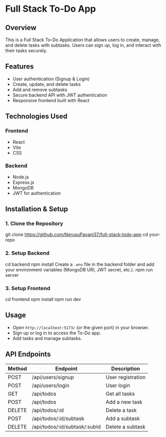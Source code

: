 # Full Stack To-Do App

## Overview
This is a Full Stack To-Do Application that allows users to create, manage, and delete tasks with subtasks. Users can sign up, log in, and interact with their tasks securely.

## Features
- User authentication (Signup & Login)
- Create, update, and delete tasks
- Add and remove subtasks
- Secure backend API with JWT authentication
- Responsive frontend built with React

## Technologies Used
### Frontend
- React
- Vite
- CSS

### Backend
- Node.js
- Express.js
- MongoDB
- JWT for authentication

## Installation & Setup
### 1. Clone the Repository
git clone https://github.com/NerusuPavani37/full-stack-todo-app
cd your-repo

### 2. Setup Backend
cd backend
npm install
Create a `.env` file in the backend folder and add your environment variables (MongoDB URI, JWT secret, etc.).
npm run server

### 3. Setup Frontend
cd frontend
npm install
npm run dev

## Usage
- Open `http://localhost:5173/` (or the given port) in your browser.
- Sign up or log in to access the To-Do app.
- Add tasks and manage subtasks.

## API Endpoints
| Method | Endpoint           | Description                 |
|--------|--------------------|-----------------------------|
| POST   | /api/users/signup  | User registration           |
| POST   | /api/users/login   | User login                  |
| GET    | /api/todos         | Get all tasks               |
| POST   | /api/todos         | Add a new task              |
| DELETE | /api/todos/:id     | Delete a task               |
| POST   | /api/todos/:id/subtask | Add a subtask           |
| DELETE | /api/todos/:id/subtask/:subId | Delete a subtask |